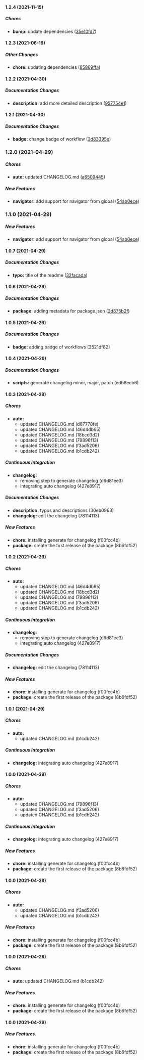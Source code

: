 #### 1.2.4 (2021-11-15)

##### Chores

* **bump:**  update dependencies ([35e10fd7](https://github.com/danestves/browser-monads-ts/commit/35e10fd7085ed45f7200ec9207e6de7d550250cb))

#### 1.2.3 (2021-06-19)

##### Other Changes

* **chore:**  updating dependencies ([85869ffa](https://github.com/danestves/browser-monads-ts/commit/85869ffacc00b6b794710dae967ac9170f7a1155))

#### 1.2.2 (2021-04-30)

##### Documentation Changes

* **description:**  add more detailed description ([957754e1](https://github.com/danestves/browser-monads-ts/commit/957754e1d3d72d1e9e04ea5e26e6ed5f91defaff))

#### 1.2.1 (2021-04-30)

##### Documentation Changes

* **badge:**  change badge of workflow ([3d83395e](https://github.com/danestves/browser-monads-ts/commit/3d83395ea24177b6d6737b6347f1beaa68ceccb9))

### 1.2.0 (2021-04-29)

##### Chores

* **auto:**  updated CHANGELOG.md ([a6509445](https://github.com/danestves/browser-monads-ts/commit/a6509445a10b7ccb919beaab3954d9a8bc7864be))

##### New Features

* **navigator:**  add support for navigator from global ([54ab0ece](https://github.com/danestves/browser-monads-ts/commit/54ab0ece749ca340a529f4ac56dfb9e2ba8d259e))

### 1.1.0 (2021-04-29)

##### New Features

* **navigator:**  add support for navigator from global ([54ab0ece](https://github.com/danestves/browser-monads-ts/commit/54ab0ece749ca340a529f4ac56dfb9e2ba8d259e))

#### 1.0.7 (2021-04-29)

##### Documentation Changes

* **typo:**  title of the readme ([32facada](https://github.com/danestves/browser-monads-ts/commit/32facadab1229d87941f8935c19ef48cb144ae89))

#### 1.0.6 (2021-04-29)

##### Documentation Changes

* **package:**  adding metadata for package.json ([2d875b2f](https://github.com/danestves/browser-monads-ts/commit/2d875b2feac925adaaa5e743a8823e232dd0f40d))

#### 1.0.5 (2021-04-29)

##### Documentation Changes

* **badge:**  adding badge of workflows (2521df82)

#### 1.0.4 (2021-04-29)

##### Documentation Changes

* **scripts:**  generate changelog minor, major, patch (edb8ecb6)

#### 1.0.3 (2021-04-29)

##### Chores

- **auto:**
  - updated CHANGELOG.md (d87778fe)
  - updated CHANGELOG.md (46d4db65)
  - updated CHANGELOG.md (18bcd3d2)
  - updated CHANGELOG.md (79896f13)
  - updated CHANGELOG.md (f3ad5206)
  - updated CHANGELOG.md (b1cdb242)

##### Continuous Integration

- **changelog:**
  - removing step to generate changelog (d6d81ee3)
  - integrating auto changelog (427e8917)

##### Documentation Changes

- **description:** typos and descriptions (30eb0963)
- **changelog:** edit the changelog (78114113)

##### New Features

- **chore:** installing generate for changelog (f00fcc4b)
- **package:** create the first release of the package (8b6fdf52)

#### 1.0.2 (2021-04-29)

##### Chores

- **auto:**
  - updated CHANGELOG.md (46d4db65)
  - updated CHANGELOG.md (18bcd3d2)
  - updated CHANGELOG.md (79896f13)
  - updated CHANGELOG.md (f3ad5206)
  - updated CHANGELOG.md (b1cdb242)

##### Continuous Integration

- **changelog:**
  - removing step to generate changelog (d6d81ee3)
  - integrating auto changelog (427e8917)

##### Documentation Changes

- **changelog:** edit the changelog (78114113)

##### New Features

- **chore:** installing generate for changelog (f00fcc4b)
- **package:** create the first release of the package (8b6fdf52)

#### 1.0.1 (2021-04-29)

##### Chores

- **auto:**
  - updated CHANGELOG.md (b1cdb242)

##### Continuous Integration

- **changelog:** integrating auto changelog (427e8917)

#### 1.0.0 (2021-04-29)

##### Chores

- **auto:**
  - updated CHANGELOG.md (79896f13)
  - updated CHANGELOG.md (f3ad5206)
  - updated CHANGELOG.md (b1cdb242)

##### Continuous Integration

- **changelog:** integrating auto changelog (427e8917)

##### New Features

- **chore:** installing generate for changelog (f00fcc4b)
- **package:** create the first release of the package (8b6fdf52)

#### 1.0.0 (2021-04-29)

##### Chores

- **auto:**
  - updated CHANGELOG.md (f3ad5206)
  - updated CHANGELOG.md (b1cdb242)

##### New Features

- **chore:** installing generate for changelog (f00fcc4b)
- **package:** create the first release of the package (8b6fdf52)

#### 1.0.0 (2021-04-29)

##### Chores

- **auto:** updated CHANGELOG.md (b1cdb242)

##### New Features

- **chore:** installing generate for changelog (f00fcc4b)
- **package:** create the first release of the package (8b6fdf52)

#### 1.0.0 (2021-04-29)

##### New Features

- **chore:** installing generate for changelog (f00fcc4b)
- **package:** create the first release of the package (8b6fdf52)
